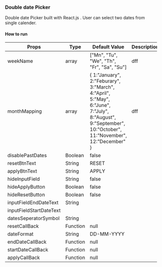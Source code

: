 ### Double date Picker

Double date Picker built with React.js . User can select two dates from single calender.

#### How to run

|Props| Type | Default Value| Description|
|---------|------|--------|--------|
|weekName|array| ["Mn", "Tu", "We", "Th", "Fr", "Sa", "Su"] |dff |
| monthMapping | array |{  1:"January",   2:"Feburary",  3:"March",  4:"April",  5:"May",  6:"June",   7:"July",  8:"August",  9:"September",  10:"October",  11:"November",  12:"December"  }|dff |
|disablePastDates| Boolean | false |
|resetBtnText|  String | RESET |
|applyBtnText|  String | APPLY |
|hideInputField|  String | false |
|hideApplyButton|  Boolean | false |
|hideResetButton|  Boolean | false |
|inputFieldEndDateText|  String |
|inputFieldStartDateText| 
|datesSeperatorSymbol|  String | 
|resetCallBack| Function | null |
|dateFormat| String | DD-MM-YYYY| 
|endDateCallBack| Function | null |
|startDateCallBack| Function | null |
|applyCallBack| Function | null |